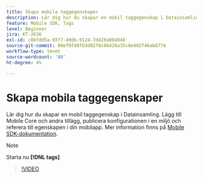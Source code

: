 ```yaml
---
title: Skapa mobila taggegenskaper
description: Lär dig hur du skapar en mobil taggegenskap i Datainsamling. Lägg till Mobile Core och andra tillägg, publicera konfigurationen i en miljö och referera till egenskapen i din mobilapp.
feature: Mobile SDK, Tags
level: Beginner
jira: KT-2636
exl-id: c0bfdd5a-03f7-49db-9124-7d420a884048
source-git-commit: 00ef0f40fb3d82f0c06428a35c0e402f46ab6774
workflow-type: tm+mt
source-wordcount: '88'
ht-degree: 4%

---
```


# Skapa mobila taggegenskaper

Lär dig hur du skapar en mobil taggegenskap i Datainsamling. Lägg till Mobile Core och andra tillägg, publicera konfigurationen i en miljö och referera till egenskapen i din mobilapp. Mer information finns på [Mobile SDK-dokumentation](https://developer.adobe.com/client-sdks/documentation/).

>[!NOTE]
>
> Starta nu **[!DNL tags]**

>[!VIDEO](https://video.tv.adobe.com/v/26264/?learn=on)
